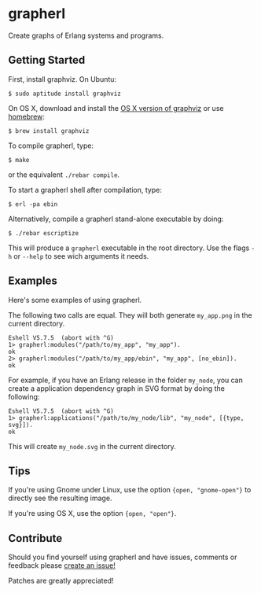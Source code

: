 grapherl
========
Create graphs of Erlang systems and programs.

Getting Started
---------------

First, install graphviz. On Ubuntu:

    $ sudo aptitude install graphviz

On OS X, download and install the [OS X version of graphviz][1] or use
[homebrew][2]:

    $ brew install graphviz

To compile grapherl, type:

    $ make

or the equivalent `./rebar compile`.

To start a grapherl shell after compilation, type:

    $ erl -pa ebin

Alternatively, compile a grapherl stand-alone executable by doing:

    $ ./rebar escriptize

This will produce a `grapherl` executable in the root directory. Use
the flags `-h` or `--help` to see wich arguments it needs.

Examples
--------
Here's some examples of using grapherl.

The following two calls are equal. They will both generate
`my_app.png` in the current directory.

    Eshell V5.7.5  (abort with ^G)
    1> grapherl:modules("/path/to/my_app", "my_app").
    ok
    2> grapherl:modules("/path/to/my_app/ebin", "my_app", [no_ebin]).
    ok

For example, if you have an Erlang release in the folder `my_node`,
you can create a application dependency graph in SVG format by doing
the following:

    Eshell V5.7.5  (abort with ^G)
    1> grapherl:applications("/path/to/my_node/lib", "my_node", [{type, svg}]).
    ok

This will create `my_node.svg` in the current directory.

Tips
---

If you're using Gnome under Linux, use the option `{open,
"gnome-open"}` to directly see the resulting image.

If you're using OS X, use the option `{open, "open"}`.

Contribute
----------

Should you find yourself using grapherl and have issues, comments or
feedback please [create an issue!][3]

Patches are greatly appreciated!

[1]: http://www.pixelglow.com/graphviz/ "graphviz for OS X"
[2]: https://github.com/mxcl/homebrew "The missing package manager for OS"
[3]: http://github.com/eproxus/grapherl/issues "grapherl issue tracker"

